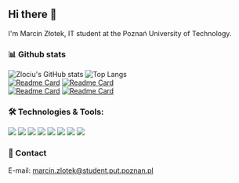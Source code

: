 ## Hi there 👋  

I'm Marcin Złotek, IT student at the Poznań University of Technology.
<!--
**zlociu/zlociu** is a ✨ _special_ ✨ repository because its `README.md` (this file) appears on your GitHub profile.
-->
### 📊 Github stats
![Zlociu's GitHub stats](https://github-readme-stats.vercel.app/api?username=zlociu&show_icons=true&theme=default&line_height=27&title_color=1e90ff&icon_color=1e90ff&include_all_commits=1&custom_title=Zlociu's%20Stats)
![Top Langs](https://github-readme-stats.vercel.app/api/top-langs/?username=zlociu&title_color=1e90ff&layout=default&langs_count=3&card_width=305)  
[![Readme Card](https://github-readme-stats.vercel.app/api/pin/?username=zlociu&title_color=1e90ff&repo=2019_LEDTetris)](https://github.com/PUT-PTM/2019_LEDTetris)
[![Readme Card](https://github-readme-stats.vercel.app/api/pin/?username=zlociu&title_color=1e90ff&repo=LZ77.NET)](https://github.com/zlociu/LZ77.NET)  
[![Readme Card](https://github-readme-stats.vercel.app/api/pin/?username=zlociu&title_color=1e90ff&repo=HammingECC.NET)](https://github.com/zlociu/HammingECC.NET)
[![Readme Card](https://github-readme-stats.vercel.app/api/pin/?username=zlociu&title_color=1e90ff&repo=ASPNET-TIWPR-LAB)](https://github.com/zlociu/ASPNET-TIWPR-LAB)

### 🛠️ Technologies & Tools:
![](https://img.shields.io/badge/OS-Windows-informational?style=flat-square&logo=Windows&logoColor=white&color=00acee)
![](https://img.shields.io/badge/Editor-VSCode-informational?style=flat-square&logo=Visual-Studio-Code&logoColor=white&color=007acc)
![](https://img.shields.io/badge/Language-C%23-informational?style=flat-square&logo=.NET&logoColor=white&color=67217a)
![](https://img.shields.io/badge/Language-F%23-informational?style=flat-square&logo=.NET&logoColor=white&color=378bba)
![](https://img.shields.io/badge/Framework-ASP.NET-informational?style=flat-square&logo=.NET&logoColor=white&color=6d16e7)
![](https://img.shields.io/badge/Framework-SignalR-informational?style=flat-square&logo=.NET&logoColor=white&color=59b4d9)
![](https://img.shields.io/badge/Language-CUDA-informational?style=flat-square&logo=Nvidia&logoColor=white&color=76b900)
![](https://img.shields.io/badge/Tool-LaTeX-informational?style=flat-square&logo=Latex&logoColor=white&color=000000)

### 💬 Contact
E-mail: marcin.zlotek@student.put.poznan.pl


